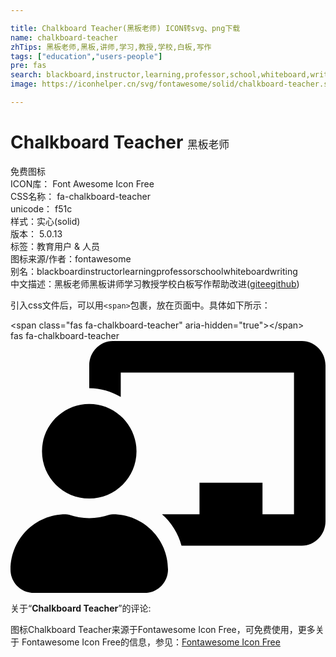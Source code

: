```yaml
---

title: Chalkboard Teacher(黑板老师) ICON转svg、png下载
name: chalkboard-teacher
zhTips: 黑板老师,黑板,讲师,学习,教授,学校,白板,写作
tags: ["education","users-people"]
pre: fas
search: blackboard,instructor,learning,professor,school,whiteboard,writing
image: https://iconhelper.cn/svg/fontawesome/solid/chalkboard-teacher.svg

---
```


# Chalkboard Teacher  <small style="font-size: 60%;font-weight: 100">黑板老师</small>


<div class="detail-page">
<p>
<span><span class="badge-success badge">免费图标</span> </span>
<br/>
<span>
ICON库：
<span class="badge-secondary badge">Font Awesome Icon Free</span> 
</span>
<br/>
<span>
CSS名称：
<span class="badge-secondary badge">fa-chalkboard-teacher</span> 
</span>
<br/>
<span>
unicode：
<span class="badge-secondary badge">f51c</span> 
<copy-btn content='f51c' btn-title=""></copy-btn>
<copy-btn :content='String.fromCodePoint(parseInt("f51c", 16))' btn-title="复制U"></copy-btn>
</span><br/><span>样式：<span class="badge-light badge">实心(solid)</span></span>
<br/>
<span>
版本：
<span class="badge-secondary badge">5.0.13</span> 
</span><br/><span>标签：<span class="badge-light badge"><router-link to="/tags/education.html">教育</router-link></span><span class="badge-light badge"><router-link to="/tags/users-people.html">用户 & 人员</router-link></span></span>
<br/>
<span>图标来源/作者：<span class="badge-light badge">fontawesome</span></span> 
<br/>
<span>别名：<span class="badge-light badge">blackboard</span><span class="badge-light badge">instructor</span><span class="badge-light badge">learning</span><span class="badge-light badge">professor</span><span class="badge-light badge">school</span><span class="badge-light badge">whiteboard</span><span class="badge-light badge">writing</span></span><br/><span class="zh-detail">中文描述：<span class="badge-primary badge">黑板老师</span><span class="badge-primary badge">黑板</span><span class="badge-primary badge">讲师</span><span class="badge-primary badge">学习</span><span class="badge-primary badge">教授</span><span class="badge-primary badge">学校</span><span class="badge-primary badge">白板</span><span class="badge-primary badge">写作</span><span class="help-link"><span>帮助改进</span>(<a href="https://gitee.com/liuwave/icon-helper/edit/master/json/fontawesome/solid/chalkboard-teacher.json" target="_blank" rel="noopener noreferrer">gitee</a><a href="https://github.com/liuwave/icon-helper/edit/master/json/fontawesome/solid/chalkboard-teacher.json" target="_blank" rel="noopener noreferrer">github</a></span>)</span><br/>
</p>
</div>
<div class="alert alert-dark">
  <i class="fas fa-chalkboard-teacher fa-xs"></i>
  <i class="fas fa-chalkboard-teacher fa-sm"></i>
  <i class="fas fa-chalkboard-teacher fa-lg"></i>
  <i class="fas fa-chalkboard-teacher fa-2x"></i>
  <i class="fas fa-chalkboard-teacher fa-3x"></i>
  <i class="fas fa-chalkboard-teacher fa-5x"></i>
  <i class="fas fa-chalkboard-teacher fa-7x"></i>
</div>
<div>
  <p>引入css文件后，可以用<code>&lt;span&gt;</code>包裹，放在页面中。具体如下所示：    
  </p>
  <div class="alert alert-primary" style="font-size: 14px">
    &lt;span class="fas fa-chalkboard-teacher" aria-hidden="true"&gt;&lt;/span&gt;
    <copy-btn content='<span class="fas fa-chalkboard-teacher" aria-hidden="true"></span>'></copy-btn>
  </div>
  <div class="alert alert-secondary">
    <i class="fas fa-chalkboard-teacher"
    style="font-size: 24px"
    aria-hidden="true"></i> fas fa-chalkboard-teacher
    <copy-btn content="fas fa-chalkboard-teacher" btn-title="复制图标名称"></copy-btn>
  </div>
</div>
<div id="svg" class="svg-wrap">
<svg xmlns="http://www.w3.org/2000/svg" viewBox="0 0 640 512"><path d="M208 352c-2.39 0-4.78.35-7.06 1.09C187.98 357.3 174.35 360 160 360c-14.35 0-27.98-2.7-40.95-6.91-2.28-.74-4.66-1.09-7.05-1.09C49.94 352-.33 402.48 0 464.62.14 490.88 21.73 512 48 512h224c26.27 0 47.86-21.12 48-47.38.33-62.14-49.94-112.62-112-112.62zm-48-32c53.02 0 96-42.98 96-96s-42.98-96-96-96-96 42.98-96 96 42.98 96 96 96zM592 0H208c-26.47 0-48 22.25-48 49.59V96c23.42 0 45.1 6.78 64 17.8V64h352v288h-64v-64H384v64h-76.24c19.1 16.69 33.12 38.73 39.69 64H592c26.47 0 48-22.25 48-49.59V49.59C640 22.25 618.47 0 592 0z"/></svg>
</div>
<detail full-name='fa-chalkboard-teacher'></detail>
<div class="icon-detail__container">
<p>关于“<b>Chalkboard Teacher</b>”的评论:</p>
</div>
<Vssue title="关于“Chalkboard Teacher”的评论" />    
<div><p>图标Chalkboard Teacher来源于Fontawesome Icon Free，可免费使用，更多关于  Fontawesome Icon Free的信息，参见：<a target="_blank" href="https://iconhelper.cn/fontawesome.html">Fontawesome Icon Free</a>
</p></div>
